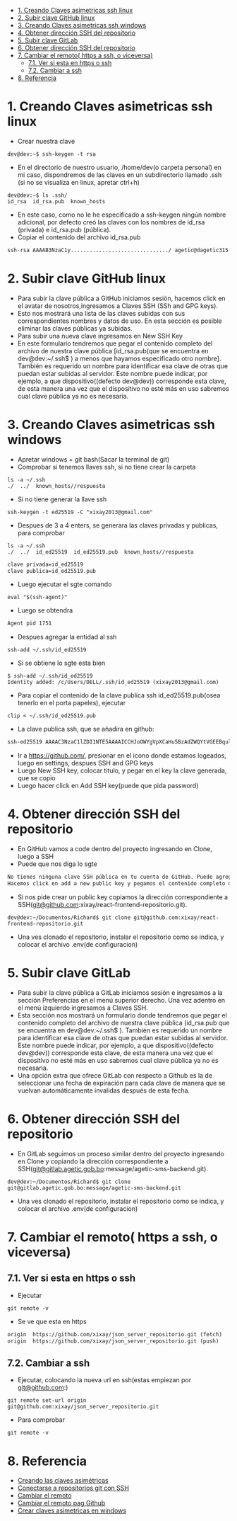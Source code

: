 - [1. Creando Claves asimetricas ssh linux](#1-creando-claves-asimetricas-ssh-linux)
- [2. Subir clave GitHub linux](#2-subir-clave-github-linux)
- [3. Creando Claves asimetricas ssh windows](#3-creando-claves-asimetricas-ssh-windows)
- [4. Obtener dirección SSH del repositorio](#4-obtener-dirección-ssh-del-repositorio)
- [5. Subir clave GitLab](#5-subir-clave-gitlab)
- [6. Obtener dirección SSH del repositorio](#6-obtener-dirección-ssh-del-repositorio)
- [7. Cambiar el remoto( https a ssh, o viceversa)](#7-cambiar-el-remoto-https-a-ssh-o-viceversa)
  - [7.1. Ver si esta en https o ssh](#71-ver-si-esta-en-https-o-ssh)
  - [7.2. Cambiar a ssh](#72-cambiar-a-ssh)
- [8. Referencia](#8-referencia)

# 1. Creando Claves asimetricas ssh linux
- Crear nuestra clave
```console
dev@dev:~$ ssh-keygen -t rsa
```
- En el directorio de nuestro usuario, /home/dev(o carpeta personal) en mi caso, dispondremos de las claves en un subdirectorio llamado .ssh (si no se visualiza en linux, apretar ctrl+h)
```console
dev@dev:~$ ls .ssh/
id_rsa  id_rsa.pub  known_hosts
```
- En este caso, como no le he especificado a ssh-keygen ningún nombre adicional, por defecto creó las claves con los nombres de id_rsa (privada) e id_rsa.pub (pública).
- Copiar el contenido del archivo id_rsa.pub
```txt
ssh-rsa AAAAB3NzaC1y.............................../ agetic@dagetic315
```
# 2. Subir clave GitHub linux
- Para subir la clave pública a GitHub iniciamos sesión, hacemos click en el avatar de nosotros,ingresamos a  Claves SSH (SSh and GPG keys).
- Esto nos mostrará una lista de las claves subidas con sus correspondientes nombres y datos de uso. En esta sección es posible eliminar las claves públicas ya subidas.
- Para subir una nueva clave ingresamos en New SSH Key
- En este formulario tendremos que pegar el contenido completo del archivo de nuestra clave pública [id_rsa.pub(que se encuentra en dev@dev:~/.ssh$ ) a menos que hayamos especificado otro nombre]. También es requerido un nombre para identificar esa clave de otras que puedan estar subidas al servidor. Este nombre puede indicar, por ejemplo, a que dispositivo((defecto dev@dev)) corresponde esta clave, de esta manera una vez que el dispositivo no esté más en uso sabremos cual clave pública ya no es necesaria.
# 3. Creando Claves asimetricas ssh windows
- Apretar windows + git bash(Sacar la terminal de git)
- Comprobar si tenemos llaves ssh, si no tiene crear la carpeta
```console
ls -a ~/.ssh
./  ../  known_hosts//respuesta
```
- Si no tiene generar la llave ssh
```console
ssh-keygen -t ed25519 -C "xixay2013@gmail.com"
```
- Despues de 3 a 4 enters, se generara las claves privadas y publicas, para comprobar
```console
ls -a ~/.ssh
./  ../  id_ed25519  id_ed25519.pub  known_hosts//respuesta
```
```txt
clave privada=id_ed25519
clave publica=id_ed25519.pub
```
- Luego ejecutar el sgte comando
```console
eval "$(ssh-agent)"
```
- Luego se obtendra
```txt
Agent pid 1751
```
- Despues agregar la entidad al ssh 
```console
ssh-add ~/.ssh/id_ed25519
```
- Si se obtiene lo sgte esta bien
```console
$ ssh-add ~/.ssh/id_ed25519
Identity added: /c/Users/DELL/.ssh/id_ed25519 (xixay2013@gmail.com)
```
- Para copiar el contenido de la clave publica ssh id_ed25519.pub(osea tenerlo en el porta papeles), ejecutar
```console
clip < ~/.ssh/id_ed25519.pub
```
- La clave publica ssh, que se añadira en github:
```txt
ssh-ed25519 AAAAC3NzaC1lZDI1NTE5AAAAICCHJoOWYgVpXCaHu5BzAdZWQYtVGEEBqulhciQbf2WL xixay2013@gmail.com
```
- Ir a https://github.com/, presionar en el icono donde estamos logeados, luego en settings, despues SSH and GPG keys
- Luego New SSH key, colocar titulo, y pegar en el key la clave generada, que se copio
- Luego hacer click en Add SSH key(puede que pida password)
# 4. Obtener dirección SSH del repositorio 
- En GitHub vamos a code dentro del proyecto ingresando en Clone, luego a SSH
- Puede que nos diga lo sgte
```txt
No tienes ninguna clave SSH pública en tu cuenta de GitHub. Puede agregar una nueva clave pública o intentar clonar este repositorio a través de HTTPS.
Hacemos click en add a new public key y pegamos el contenido completo del archivo de nuestra clave pública (id_rsa.pub)
```
-  Si nos pide crear un public key copiamos la dirección correspondiente a SSH(git@github.com:xixay/react-frontend-repositorio.git).
```console
dev@dev:~/Documentos/Richard$ git clone git@github.com:xixay/react-frontend-repositorio.git
```
- Una ves clonado el repositorio, instalar el repositorio como se indica, y colocar el archivo .env(de configuracion)
# 5. Subir clave GitLab
- Para subir la clave pública a GitLab iniciamos sesión e ingresamos a la sección Preferencias en el menú superior derecho. Una vez adentro en el menú izquierdo ingresamos a  Claves SSH.
- Esta sección nos mostrará un formulario donde tendremos que pegar el contenido completo del archivo de nuestra clave pública (id_rsa.pub que se encuentra en dev@dev:~/.ssh$ ). También es requerido un nombre para identificar esa clave de otras que puedan estar subidas al servidor. Este nombre puede indicar, por ejemplo, a que dispositivo((defecto dev@dev)) corresponde esta clave, de esta manera una vez que el dispositivo no esté más en uso sabremos cual clave pública ya no es necesaria.
- Una opción extra que ofrece GitLab con respecto a Github es la de seleccionar una fecha de expiración para cada clave de manera que se vuelvan automáticamente invalidas después de esta fecha.
# 6. Obtener dirección SSH del repositorio
- En GitLab seguimos un proceso similar dentro del proyecto ingresando en Clone y copiando la dirección correspondiente a SSH(git@gitlab.agetic.gob.bo:message/agetic-sms-backend.git).
```console
dev@dev:~/Documentos/Richard$ git clone git@gitlab.agetic.gob.bo:message/agetic-sms-backend.git
```
- Una ves clonado el repositorio, instalar el repositorio como se indica, y colocar el archivo .env(de configuracion)
# 7. Cambiar el remoto( https a ssh, o viceversa)
## 7.1. Ver si esta en https o ssh
- Ejecutar
```console
git remote -v
```
- Se ve que esta en https
```txt
origin	https://github.com/xixay/json_server_repositorio.git (fetch)
origin	https://github.com/xixay/json_server_repositorio.git (push)
```
## 7.2. Cambiar a ssh
- Ejecutar, colocando la nueva url en ssh(estas empiezan por git@github.com:)
```console
git remote set-url origin git@github.com:xixay/json_server_repositorio.git
```
- Para comprobar
```console
git remote -v
```
# 8. Referencia
- [Creando las claves asimétricas](https://juncotic.com/ssh-conectarnos-sin-usar-contrasena/)
- [Conectarse a repositorios git con SSH](https://juncotic.com/repositorios-git-ssh/)
- [Cambiar el remoto](https://unipython.com/cambiar-url-remota-en-git/)
- [Cambiar el remoto pag Github](https://docs.github.com/es/get-started/getting-started-with-git/managing-remote-repositories#changing-a-remote-repositorys-url)
- [Crear claves asimetricas en windows](https://www.youtube.com/watch?v=g0ZV-neSM7E)
